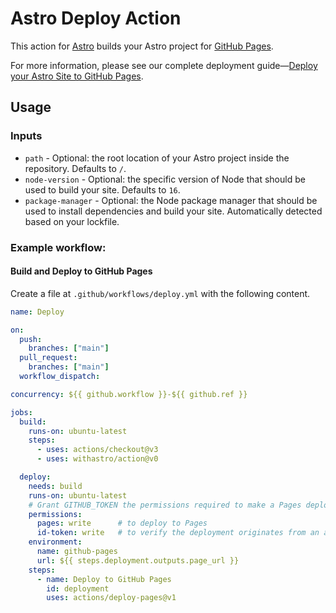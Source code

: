 # Astro Deploy Action

This action for [Astro](https://github.com/withastro/astro) builds your Astro project for [GitHub Pages](https://pages.github.com/).

For more information, please see our complete deployment guide—[Deploy your Astro Site to GitHub Pages](https://docs.astro.build/en/guides/deploy/github/).

## Usage

### Inputs

- `path` - Optional: the root location of your Astro project inside the repository. Defaults to `/`.
- `node-version` - Optional: the specific version of Node that should be used to build your site. Defaults to `16`.
- `package-manager` - Optional: the Node package manager that should be used to install dependencies and build your site. Automatically detected based on your lockfile.

### Example workflow:

#### Build and Deploy to GitHub Pages

Create a file at `.github/workflows/deploy.yml` with the following content.

```yml
name: Deploy

on:
  push:
    branches: ["main"]
  pull_request:
    branches: ["main"]
  workflow_dispatch:

concurrency: ${{ github.workflow }}-${{ github.ref }}

jobs:
  build:
    runs-on: ubuntu-latest
    steps:
      - uses: actions/checkout@v3
      - uses: withastro/action@v0

  deploy:
    needs: build
    runs-on: ubuntu-latest
    # Grant GITHUB_TOKEN the permissions required to make a Pages deployment
    permissions:
      pages: write      # to deploy to Pages
      id-token: write   # to verify the deployment originates from an appropriate source
    environment:
      name: github-pages
      url: ${{ steps.deployment.outputs.page_url }}
    steps:
      - name: Deploy to GitHub Pages
        id: deployment
        uses: actions/deploy-pages@v1
```
